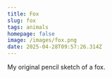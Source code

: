 ```yaml
---
title: Fox
slug: fox
tags: animals
homepage: false
image: /images/fox.png
date: 2025-04-28T09:57:26.314Z
---
```

My original pencil sketch of a fox.
